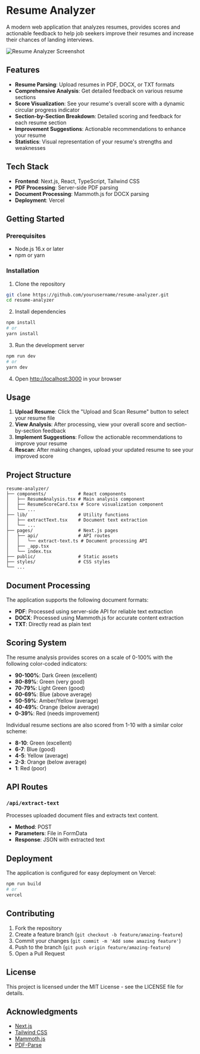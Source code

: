 # Resume Analyzer

A modern web application that analyzes resumes, provides scores and actionable feedback to help job seekers improve their resumes and increase their chances of landing interviews.

![Resume Analyzer Screenshot](https://via.placeholder.com/800x400?text=Resume+Analyzer)

## Features

- **Resume Parsing**: Upload resumes in PDF, DOCX, or TXT formats
- **Comprehensive Analysis**: Get detailed feedback on various resume sections
- **Score Visualization**: See your resume's overall score with a dynamic circular progress indicator
- **Section-by-Section Breakdown**: Detailed scoring and feedback for each resume section
- **Improvement Suggestions**: Actionable recommendations to enhance your resume
- **Statistics**: Visual representation of your resume's strengths and weaknesses

## Tech Stack

- **Frontend**: Next.js, React, TypeScript, Tailwind CSS
- **PDF Processing**: Server-side PDF parsing
- **Document Processing**: Mammoth.js for DOCX parsing
- **Deployment**: Vercel

## Getting Started

### Prerequisites

- Node.js 16.x or later
- npm or yarn

### Installation

1. Clone the repository
```bash
git clone https://github.com/yourusername/resume-analyzer.git
cd resume-analyzer
```

2. Install dependencies
```bash
npm install
# or
yarn install
```

3. Run the development server
```bash
npm run dev
# or
yarn dev
```

4. Open [http://localhost:3000](http://localhost:3000) in your browser

## Usage

1. **Upload Resume**: Click the "Upload and Scan Resume" button to select your resume file
2. **View Analysis**: After processing, view your overall score and section-by-section feedback
3. **Implement Suggestions**: Follow the actionable recommendations to improve your resume
4. **Rescan**: After making changes, upload your updated resume to see your improved score

## Project Structure

```
resume-analyzer/
├── components/            # React components
│   ├── ResumeAnalysis.tsx # Main analysis component
│   ├── ResumeScoreCard.tsx # Score visualization component
│   └── ...
├── lib/                   # Utility functions
│   ├── extractText.tsx    # Document text extraction
│   └── ...
├── pages/                 # Next.js pages
│   ├── api/               # API routes
│   │   └── extract-text.ts # Document processing API
│   ├── _app.tsx
│   └── index.tsx
├── public/                # Static assets
├── styles/                # CSS styles
└── ...
```

## Document Processing

The application supports the following document formats:

- **PDF**: Processed using server-side API for reliable text extraction
- **DOCX**: Processed using Mammoth.js for accurate content extraction
- **TXT**: Directly read as plain text

## Scoring System

The resume analysis provides scores on a scale of 0-100% with the following color-coded indicators:

- **90-100%**: Dark Green (excellent)
- **80-89%**: Green (very good)
- **70-79%**: Light Green (good)
- **60-69%**: Blue (above average)
- **50-59%**: Amber/Yellow (average)
- **40-49%**: Orange (below average)
- **0-39%**: Red (needs improvement)

Individual resume sections are also scored from 1-10 with a similar color scheme:
- **8-10**: Green (excellent)
- **6-7**: Blue (good)
- **4-5**: Yellow (average)
- **2-3**: Orange (below average)
- **1**: Red (poor)

## API Routes

### `/api/extract-text`
Processes uploaded document files and extracts text content.

- **Method**: POST
- **Parameters**: File in FormData
- **Response**: JSON with extracted text

## Deployment

The application is configured for easy deployment on Vercel:

```bash
npm run build
# or
vercel
```

## Contributing

1. Fork the repository
2. Create a feature branch (`git checkout -b feature/amazing-feature`)
3. Commit your changes (`git commit -m 'Add some amazing feature'`)
4. Push to the branch (`git push origin feature/amazing-feature`)
5. Open a Pull Request

## License

This project is licensed under the MIT License - see the LICENSE file for details.

## Acknowledgments

- [Next.js](https://nextjs.org/)
- [Tailwind CSS](https://tailwindcss.com/)
- [Mammoth.js](https://github.com/mwilliamson/mammoth.js)
- [PDF-Parse](https://github.com/modesty/pdf2json)
